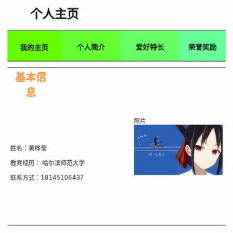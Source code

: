 <!--body部分为网页显示内容-->
<body background="image/2.jpg" bgproperties="fixed">
<!--标题-->
<h1><strong>&nbsp;&nbsp;&nbsp;&nbsp;&nbsp;&nbsp;&nbsp; 个人主页</strong></h1>
<table width="89%" border="0" align="center" cellpadding="0" cellspacing="0">
<tr><th width="243" height="50" align="center" valign="middle" bgcolor="#66FF00"><h3>我的主页</h3></th>
<td width="277" height="50" align="center" valign="middle" bgcolor="#66FF33"><h3>个人简介</h3></td>
<td width="268" height="50" align="center" bgcolor="#66FF66"><h3>爱好特长</h3></td>
    <td width="204" height="18" align="center" bgcolor="#66FF99"><h3>荣誉奖励</h3></td>
</tr>
</table>
<table width="89%" height="418" border="0" align="center">
  <tr>
    <td colspan="2" align="center"><font color="#FF9933" size="+2"><b>基本信息</b></font></td>
<td width="163">&nbsp;</td>
<td width="205" rowspan="3">照片<img src="1.jpg" /></a></td>
  </tr>
  <tr>
    <td height="282" colspan="3"><p class="style3">姓名：黄桦莹</p>
        <p class="style3">教育经历： 哈尔滨师范大学</p>
    <p class="style3">联系方式：18145106437</p></td>
   
  </tr>

</table>
</body>
</html>
